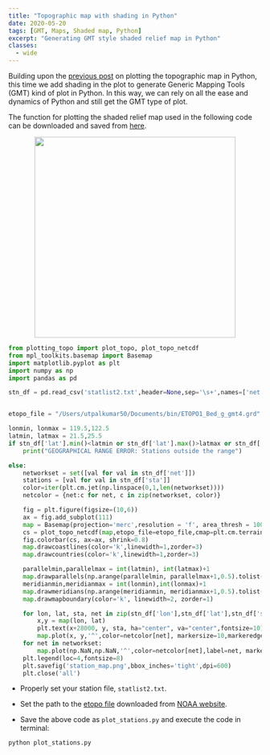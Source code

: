```yaml
---
title: "Topographic map with shading in Python"
date: 2020-05-20
tags: [GMT, Maps, Shaded map, Python]
excerpt: "Generating GMT style shaded relief map in Python"
classes:
  - wide
---
```

Building upon the [previous post](https://www.earthinversion.com/station_map_python/) on plotting the topographic map in Python, this time we add shading in the plot to generate Generic Mapping Tools (GMT) kind of plot in Python. In this way, we can rely on all the ease and dynamics of Python and still get the GMT type of plot.

The function for plotting the shaded relief map used in the following code can be downloaded and saved from [here](https://github.com/earthinversion/plotting_topographic_maps_in_python/blob/master/plotting_topo.py).


<p align="center">
  <img width="400" src="{{ site.url }}{{ site.baseurl }}/images/station_map.png">
 </p>


```python
from plotting_topo import plot_topo, plot_topo_netcdf
from mpl_toolkits.basemap import Basemap
import matplotlib.pyplot as plt
import numpy as np
import pandas as pd

stn_df = pd.read_csv('statlist2.txt',header=None,sep='\s+',names=['net','sta','lat','lon','ele'])


etopo_file = "/Users/utpalkumar50/Documents/bin/ETOPO1_Bed_g_gmt4.grd"

lonmin, lonmax = 119.5,122.5
latmin, latmax = 21.5,25.5
if stn_df['lat'].min()<latmin or stn_df['lat'].max()>latmax or stn_df['lon'].min()<lonmin or stn_df['lon'].max()>lonmax:
    print("GEOGRAPHICAL RANGE ERROR: Stations outside the range")

else:
    networkset = set([val for val in stn_df['net']])
    stations = [val for val in stn_df['sta']]
    color=iter(plt.cm.jet(np.linspace(0,1,len(networkset))))
    netcolor = {net:c for net, c in zip(networkset, color)}

    fig = plt.figure(figsize=(10,6))
    ax = fig.add_subplot(111)
    map = Basemap(projection='merc',resolution = 'f', area_thresh = 10000., llcrnrlon=lonmin, llcrnrlat=latmin,urcrnrlon=lonmax, urcrnrlat=latmax)
    cs = plot_topo_netcdf(map,etopo_file=etopo_file,cmap=plt.cm.terrain,lonextent=(lonmin, lonmax),latextent=(latmin, latmax),zorder=2)
    fig.colorbar(cs, ax=ax, shrink=0.8)
    map.drawcoastlines(color='k',linewidth=1,zorder=3)
    map.drawcountries(color='k',linewidth=1,zorder=3)

    parallelmin,parallelmax = int(latmin), int(latmax)+1
    map.drawparallels(np.arange(parallelmin, parallelmax+1,0.5).tolist(),labels=[1,0,0,0],linewidth=0,fontsize=6)
    meridianmin,meridianmax = int(lonmin),int(lonmax)+1
    map.drawmeridians(np.arange(meridianmin, meridianmax+1,0.5).tolist(),labels=[0,0,0,1],linewidth=0,fontsize=6)
    map.drawmapboundary(color='k', linewidth=2, zorder=1)

    for lon, lat, sta, net in zip(stn_df['lon'],stn_df['lat'],stn_df['sta'],stn_df['net']):
        x,y = map(lon, lat)
        plt.text(x+28000, y, sta, ha="center", va="center",fontsize=10)
        map.plot(x, y,'^',color=netcolor[net], markersize=10,markeredgecolor='k',linewidth=0.1,markeredgewidth=0.1,zorder=3)
    for net in networkset:
        map.plot(np.NaN,np.NaN,'^',color=netcolor[net],label=net, markersize=10,markeredgecolor='k',linewidth=0.1,markeredgewidth=0.1)
    plt.legend(loc=4,fontsize=8)
    plt.savefig('station_map.png',bbox_inches='tight',dpi=600)
    plt.close('all')
```

- Properly set your station file, `statlist2.txt`.
- Set the path to the [etopo file](https://www.ngdc.noaa.gov/mgg/global/relief/ETOPO1/data/bedrock/grid_registered/netcdf/ETOPO1_Bed_g_gmt4.grd.gz) downloaded from [NOAA website](https://www.ngdc.noaa.gov/mgg/global/).

- Save the above code as `plot_stations.py` and execute the code in terminal:

```
python plot_stations.py
```